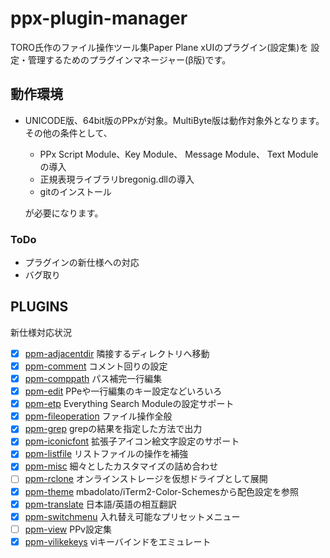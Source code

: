 # ppx-plugin-manager

TORO氏作のファイル操作ツール集Paper Plane xUIのプラグイン(設定集)を
設定・管理するためのプラグインマネージャー(β版)です。

## 動作環境

- UNICODE版、64bit版のPPxが対象。MultiByte版は動作対象外となります。  
その他の条件として、

  - PPx Script Module、Key Module、 Message Module、 Text Moduleの導入
  - 正規表現ライブラリbregonig.dllの導入
  - gitのインストール

  が必要になります。

### ToDo

- プラグインの新仕様への対応
- バグ取り

## PLUGINS

新仕様対応状況

- [x] [ppm-adjacentdir](https://github.com/tar80/ppm-adjacentdir) 隣接するディレクトリへ移動
- [x] [ppm-comment](https://github.com/tar80/ppm-comment) コメント回りの設定
- [x] [ppm-comppath](https://github.com/tar80/ppm-comppath) パス補完一行編集
- [x] [ppm-edit](https://github.com/tar80/ppm-edit) PPeや一行編集のキー設定などいろいろ
- [x] [ppm-etp](https://github.com/tar80/ppm-etp) Everything Search Moduleの設定サポート
- [x] [ppm-fileoperation](https://github.com/tar80/ppm-fileoperation) ファイル操作全般
- [x] [ppm-grep](https://github.com/tar80/ppm-grep) grepの結果を指定した方法で出力
- [x] [ppm-iconicfont](https://github.com/tar80/ppm-iconicfont) 拡張子アイコン絵文字設定のサポート
- [x] [ppm-listfile](https://github.com/tar80/ppm-listfile) リストファイルの操作を補強
- [x] [ppm-misc](https://github.com/tar80/ppm-misc) 細々としたカスタマイズの詰め合わせ
- [ ] [ppm-rclone](https://github.com/tar80/ppm-rclone) オンラインストレージを仮想ドライブとして展開
- [x] [ppm-theme](https://github.com/tar80/ppm-theme) mbadolato/iTerm2-Color-Schemesから配色設定を参照
- [x] [ppm-translate](https://github.com/tar80/ppm-translate) 日本語/英語の相互翻訳
- [x] [ppm-switchmenu](https://github.com/tar80/ppm-switchmenu) 入れ替え可能なプリセットメニュー
- [ ] [ppm-view](https://github.com/tar80/ppm-view) PPv設定集
- [x] [ppm-vilikekeys](https://github.com/tar80/ppm-vilikekeys) viキーバインドをエミュレート
